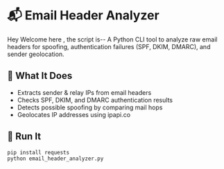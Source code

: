 # 📬 Email Header Analyzer
Hey Welcome here , the script is--
A Python CLI tool to analyze raw email headers for spoofing, authentication failures (SPF, DKIM, DMARC), and sender geolocation.

## 🧠 What It Does

- Extracts sender & relay IPs from email headers
- Checks SPF, DKIM, and DMARC authentication results
- Detects possible spoofing by comparing mail hops
- Geolocates IP addresses using ipapi.co

## 🚀 Run It

```bash
pip install requests
python email_header_analyzer.py
